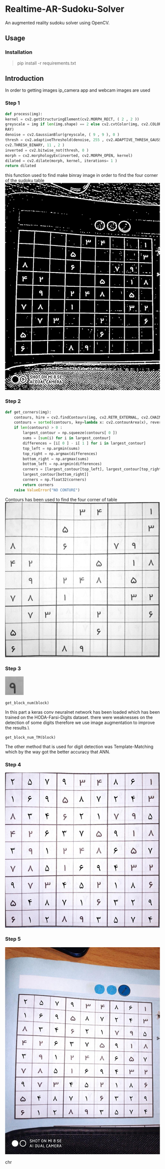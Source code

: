 # Realtime-AR-Sudoku-Solver

An augmented reality sudoku solver using OpenCV.

## Usage

### Installation
>pip install -r requirements.txt

## Introduction
In order to getting images ip_camera app and webcam images are used 

### Step 1
``` python
def process(img):
kernel = cv2.getStructuringElement(cv2.MORPH_RECT, ( 2 , 2 ))
greyscale = img if len(img.shape) == 2 else cv2.cvtColor(img, cv2.COLOR_BGR2G
RAY)
denoise = cv2.GaussianBlur(greyscale, ( 9 , 9 ), 0 )
thresh = cv2.adaptiveThreshold(denoise, 255 , cv2.ADAPTIVE_THRESH_GAUSSIAN_C,
cv2.THRESH_BINARY, 11 , 2 )
inverted = cv2.bitwise_not(thresh, 0 )
morph = cv2.morphologyEx(inverted, cv2.MORPH_OPEN, kernel)
dilated = cv2.dilate(morph, kernel, iterations= 1 )
return dilated
```
this function used to find make binray image in order to find the four corner of the sudoku table
![Output_Image](./images/preprocssed.jpg)
### Step 2
``` python
def get_corners(img):
    contours, hire = cv2.findContours(img, cv2.RETR_EXTERNAL, cv2.CHAIN_APPROX_SIMPLE)
    contours = sorted(contours, key=lambda x: cv2.contourArea(x), reverse=True)
    if len(contours) > 0 :
        largest_contour = np.squeeze(contours[ 0 ])
        sums = [sum(i) for i in largest_contour]
        differences = [i[ 0 ] - i[ 1 ] for i in largest_contour]
        top_left = np.argmin(sums)
        top_right = np.argmax(differences)
        bottom_right = np.argmax(sums)
        bottom_left = np.argmin(differences)
        corners = [largest_contour[top_left], largest_contour[top_right], largest_contour[bottom_left],
        largest_contour[bottom_right]]
        corners = np.float32(corners)
        return corners
    raise ValueError("NO CONTURE")
```
Contours has been used to find the four corner of table
![Output_Image](./images/gray_dst.jpg)
### Step 3
![Output_Image](./images/chunked.jpg)
```python3
get_block_num(block)
```
In this part a keras conv neuralnet network has been loaded which has been trained on the HODA-Farsi-Digits dataset.
there were weaknesses on the detection of some digits therefore we use image augmentation to improve the results.\
```python3
get_block_num_TM(block)
```
The other method that is used for digit detection was Template-Matching which by the way got the better accuracy that ANN. 
### Step 4
![Output_Image](./images/solved.jpg)
### Step 5
![Output_Image](./images/final.jpg)

chr